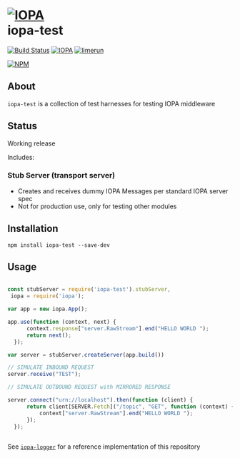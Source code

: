 # [![IOPA](http://iopa.io/iopa.png)](http://iopa.io)<br> iopa-test 

[![Build Status](https://api.shippable.com/projects/55f9e8d51895ca447415eb6a/badge?branchName=master)](https://app.shippable.com/projects/55f9e8d51895ca447415eb6a) 
[![IOPA](https://img.shields.io/badge/iopa-middleware-99cc33.svg?style=flat-square)](http://iopa.io)
[![limerun](https://img.shields.io/badge/limerun-certified-3399cc.svg?style=flat-square)](https://nodei.co/npm/limerun/)

[![NPM](https://nodei.co/npm/iopa-test.png?downloads=true)](https://nodei.co/npm/iopa-test/)

## About
`iopa-test` is a collection of test harnesses for testing IOPA middleware

## Status

Working release

Includes:

 
### Stub Server (transport server)

  * Creates and receives dummy IOPA Messages per standard IOPA server spec
  * Not for production use, only for testing other modules

    
## Installation

    npm install iopa-test --save-dev

## Usage
``` js

const stubServer = require('iopa-test').stubServer,
 iopa = require('iopa');

var app = new iopa.App();

app.use(function (context, next) {
      context.response["server.RawStream"].end("HELLO WORLD ");
      return next();
  });

var server = stubServer.createServer(app.build())

// SIMULATE INBOUND REQUEST 
server.receive("TEST");

// SIMULATE OUTBOUND REQUEST with MIRRORED RESPONSE 

server.connect("urn://localhost").then(function (client) {
      return client[SERVER.Fetch]("/topic", "GET", function (context) {
          context["server.RawStream"].end("HELLO WORLD ");
      });
  });
 
``` 
       
See [`iopa-logger`](https://nodei.co/npm/iopa-logger/) for a reference implementation of this repository
